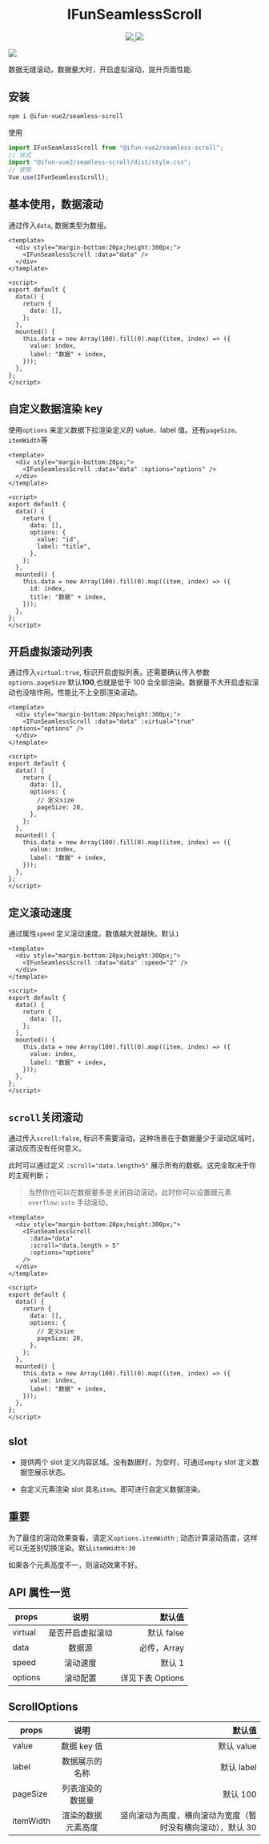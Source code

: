 <br />

<h1 align="center">IFunSeamlessScroll</h1>
<p align='center'>
    <a href="https://github.com/ifun-team/ifun-vue2/tree/main/packages/seamless-scroll">
        <img src="https://img.shields.io/npm/v/@ifun-vue2/seamless-scroll" />
    </a>
    <a href="https://github.com/ifun-team/ifun-vue2/tree/main/packages/seamless-scroll#license">
        <img src="https://img.shields.io/npm/l/@ifun-vue2/seamless-scroll" />
    </a>
</p>
<a href="https://github.com/ifun-team/ifun-vue2/actions/workflows/main.yml">
        <img src="https://github.com/ifun-team/ifun-vue2/actions/workflows/main.yml/badge.svg" />
    </a>
<br />
<p>数据无缝滚动，数据量大时，开启虚拟滚动，提升页面性能.</p>

## 安装

```sh
npm i @ifun-vue2/seamless-scroll
```

使用

```js
import IFunSeamlessScroll from "@ifun-vue2/seamless-scroll";
// 样式
import "@ifun-vue2/seamless-scroll/dist/style.css";
// 使用
Vue.use(IFunSeamlessScroll);
```

## 基本使用，数据滚动

通过传入`data`, 数据类型为数组。

```vue
<template>
  <div style="margin-bottom:20px;height:300px;">
    <IFunSeamlessScroll :data="data" />
  </div>
</template>

<script>
export default {
  data() {
    return {
      data: [],
    };
  },
  mounted() {
    this.data = new Array(100).fill(0).map((item, index) => ({
      value: index,
      label: "数据" + index,
    }));
  },
};
</script>
```

## 自定义数据渲染 key

使用`options` 来定义数据下拉渲染定义的 value、label 值。还有`pageSize`、`itemWidth`等

```vue
<template>
  <div style="margin-bottom:20px;">
    <IFunSeamlessScroll :data="data" :options="options" />
  </div>
</template>

<script>
export default {
  data() {
    return {
      data: [],
      options: {
        value: "id",
        label: "title",
      },
    };
  },
  mounted() {
    this.data = new Array(100).fill(0).map((item, index) => ({
      id: index,
      title: "数据" + index,
    }));
  },
};
</script>
```

## 开启虚拟滚动列表

通过传入`virtual:true`, 标识开启虚拟列表。还需要确认传入参数`options.pageSize` 默认**100**,也就是低于 100 会全部渲染。数据量不大开启虚拟滚动也没啥作用。性能比不上全部渲染滚动。

```vue
<template>
  <div style="margin-bottom:20px;height:300px;">
    <IFunSeamlessScroll :data="data" :virtual="true" :options="options" />
  </div>
</template>

<script>
export default {
  data() {
    return {
      data: [],
      options: {
        // 定义size
        pageSize: 20,
      },
    };
  },
  mounted() {
    this.data = new Array(100).fill(0).map((item, index) => ({
      value: index,
      label: "数据" + index,
    }));
  },
};
</script>
```

## 定义滚动速度

通过属性`speed` 定义滚动速度。数值越大就越快。默认`1`

```vue
<template>
  <div style="margin-bottom:20px;height:300px;">
    <IFunSeamlessScroll :data="data" :speed="2" />
  </div>
</template>

<script>
export default {
  data() {
    return {
      data: [],
    };
  },
  mounted() {
    this.data = new Array(100).fill(0).map((item, index) => ({
      value: index,
      label: "数据" + index,
    }));
  },
};
</script>
```

## `scroll`关闭滚动

通过传入`scroll:false`, 标识不需要滚动。这种场景在于数据量少于滚动区域时，滚动反而没有任何意义。

此时可以通过定义 `:scroll="data.length>5"` 展示所有的数据。这完全取决于你的主观判断；

> 当然你也可以在数据量多是关闭自动滚动，此时你可以设置跟元素`overflow:auto` 手动滚动。

```vue
<template>
  <div style="margin-bottom:20px;height:300px;">
    <IFunSeamlessScroll
      :data="data"
      :scroll="data.length > 5"
      :options="options"
    />
  </div>
</template>

<script>
export default {
  data() {
    return {
      data: [],
      options: {
        // 定义size
        pageSize: 20,
      },
    };
  },
  mounted() {
    this.data = new Array(100).fill(0).map((item, index) => ({
      value: index,
      label: "数据" + index,
    }));
  },
};
</script>
```

## slot

- 提供两个 slot 定义内容区域。没有数据时，为空时，可通过`empty` slot 定义数据空展示状态。

- 自定义元素渲染 slot 具名`item`。即可进行自定义数据渲染。

## 重要

为了最佳的滚动效果查看，请定义`options.itemWidth` ; 动态计算滚动高度，这样可以无差别切换渲染。默认`itemWidth:30`

如果各个元素高度不一，则滚动效果不好。

## API 属性一览

| props   |       说明       |           默认值 |
| ------- | :--------------: | ---------------: |
| virtual | 是否开启虚拟滚动 |       默认 false |
| data    |      数据源      |      必传，Array |
| speed   |     滚动速度     |           默认 1 |
| options |     滚动配置     | 详见下表 Options |

## ScrollOptions

| props     |        说明        |                                                      默认值 |
| --------- | :----------------: | ----------------------------------------------------------: |
| value     |    数据 key 值     |                                                  默认 value |
| label     |   数据展示的名称   |                                                  默认 label |
| pageSize  |  列表渲染的数据量  |                                                    默认 100 |
| itemWidth | 渲染的数据元素高度 | 竖向滚动为高度，横向滚动为宽度（暂时没有横向滚动），默认 30 |
